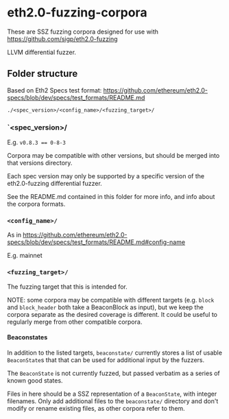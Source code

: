 # eth2.0-fuzzing-corpora

These are SSZ fuzzing corpora designed for use with https://github.com/sigp/eth2.0-fuzzing

LLVM differential fuzzer.


## Folder structure

Based on Eth2 Specs test format: https://github.com/ethereum/eth2.0-specs/blob/dev/specs/test_formats/README.md

`./<spec_version>/<config_name>/<fuzzing_target>/`

### `<spec_version>/

E.g. `v0.8.3 == 0-8-3`

Corpora may be compatible with other versions, but should be merged into that versions directory.

Each spec version may only be supported by a specific version of the eth2.0-fuzzing differential fuzzer. 

See the README.md contained in this folder for more info, and info about the corpora formats.

### `<config_name>/`

As in https://github.com/ethereum/eth2.0-specs/blob/dev/specs/test_formats/README.md#config-name

E.g. mainnet

### `<fuzzing_target>/`


The fuzzing target that this is intended for.

NOTE: some corpora may be compatible with different targets
(e.g. `block` and `block_header` both take a BeaconBlock as input),
but we keep the corpora separate as the desired coverage is different.
It could be useful to regularly merge from other compatible corpora.

#### Beaconstates

In addition to the listed targets, `beaconstate/` currently stores a list of usable `BeaconState`s that
that can be used for additional input by the fuzzers.

The `BeaconState` is not currently fuzzed, but passed verbatim as a series of known good states.

Files in here should be a SSZ representation of a `BeaconState`, with integer filenames.
Only add additional files to the `beaconstate/` directory and don't modify or rename existing files,
as other corpora refer to them.
